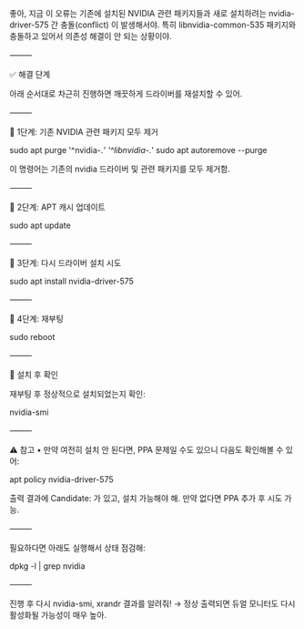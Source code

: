 좋아, 지금 이 오류는 기존에 설치된 NVIDIA 관련 패키지들과 새로 설치하려는 nvidia-driver-575 간 충돌(conflict) 이 발생해서야. 특히 libnvidia-common-535 패키지와 충돌하고 있어서 의존성 해결이 안 되는 상황이야.

⸻

✅ 해결 단계

아래 순서대로 차근히 진행하면 깨끗하게 드라이버를 재설치할 수 있어.

⸻

🔹 1단계: 기존 NVIDIA 관련 패키지 모두 제거

sudo apt purge '^nvidia-.*' '^libnvidia-.*'
sudo apt autoremove --purge

이 명령어는 기존의 nvidia 드라이버 및 관련 패키지를 모두 제거함.

⸻

🔹 2단계: APT 캐시 업데이트

sudo apt update


⸻

🔹 3단계: 다시 드라이버 설치 시도

sudo apt install nvidia-driver-575


⸻

🔹 4단계: 재부팅

sudo reboot


⸻

🔎 설치 후 확인

재부팅 후 정상적으로 설치되었는지 확인:

nvidia-smi


⸻

⚠️ 참고
	•	만약 여전히 설치 안 된다면, PPA 문제일 수도 있으니 다음도 확인해볼 수 있어:

apt policy nvidia-driver-575

출력 결과에 Candidate: 가 있고, 설치 가능해야 해. 만약 없다면 PPA 추가 후 시도 가능.

⸻

필요하다면 아래도 실행해서 상태 점검해:

dpkg -l | grep nvidia


⸻

진행 후 다시 nvidia-smi, xrandr 결과를 알려줘!
→ 정상 출력되면 듀얼 모니터도 다시 활성화될 가능성이 매우 높아.
